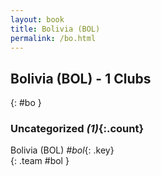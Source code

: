 ```yaml
---
layout: book
title: Bolivia (BOL)
permalink: /bo.html
---
```


## Bolivia (BOL) - 1 Clubs
{: #bo }









### Uncategorized _(1)_{:.count}

Bolivia  (BOL)  _#bol_{: .key} <br>
{: .team #bol }


 
